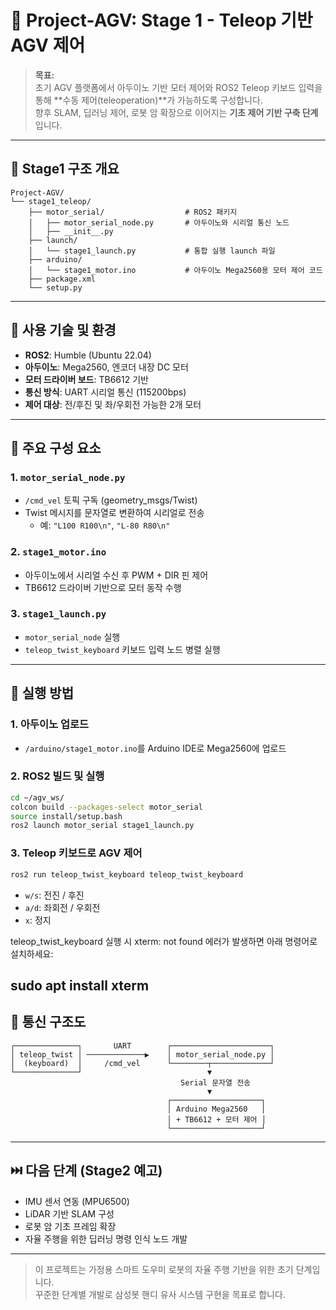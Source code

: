 # 🚗 Project-AGV: Stage 1 - Teleop 기반 AGV 제어

> **목표:**  
초기 AGV 플랫폼에서 아두이노 기반 모터 제어와 ROS2 Teleop 키보드 입력을 통해 **수동 제어(teleoperation)**가 가능하도록 구성합니다.  
향후 SLAM, 딥러닝 제어, 로봇 암 확장으로 이어지는 **기초 제어 기반 구축 단계**입니다.

---

## 🧩 Stage1 구조 개요

```
Project-AGV/
└── stage1_teleop/
    ├── motor_serial/                  # ROS2 패키지
    │   ├── motor_serial_node.py       # 아두이노와 시리얼 통신 노드
    │   ├── __init__.py
    ├── launch/
    │   └── stage1_launch.py           # 통합 실행 launch 파일
    ├── arduino/
    │   └── stage1_motor.ino           # 아두이노 Mega2560용 모터 제어 코드
    ├── package.xml
    └── setup.py
```

---

## 🔧 사용 기술 및 환경

- **ROS2**: Humble (Ubuntu 22.04)
- **아두이노**: Mega2560, 엔코더 내장 DC 모터
- **모터 드라이버 보드**: TB6612 기반
- **통신 방식**: UART 시리얼 통신 (115200bps)
- **제어 대상**: 전/후진 및 좌/우회전 가능한 2개 모터

---

## 🧠 주요 구성 요소

### 1. `motor_serial_node.py`
- `/cmd_vel` 토픽 구독 (geometry_msgs/Twist)
- Twist 메시지를 문자열로 변환하여 시리얼로 전송
  - 예: `"L100 R100\n"`, `"L-80 R80\n"`

### 2. `stage1_motor.ino`
- 아두이노에서 시리얼 수신 후 PWM + DIR 핀 제어
- TB6612 드라이버 기반으로 모터 동작 수행

### 3. `stage1_launch.py`
- `motor_serial_node` 실행
- `teleop_twist_keyboard` 키보드 입력 노드 병렬 실행

---

## 🧪 실행 방법

### 1. 아두이노 업로드
- `/arduino/stage1_motor.ino`를 Arduino IDE로 Mega2560에 업로드

### 2. ROS2 빌드 및 실행
```bash
cd ~/agv_ws/
colcon build --packages-select motor_serial
source install/setup.bash
ros2 launch motor_serial stage1_launch.py
```

### 3. Teleop 키보드로 AGV 제어
```bash
ros2 run teleop_twist_keyboard teleop_twist_keyboard
```

- `w/s`: 전진 / 후진  
- `a/d`: 좌회전 / 우회전  
- `x`: 정지

teleop_twist_keyboard 실행 시 xterm: not found 에러가 발생하면 아래 명령어로 설치하세요:

sudo apt install xterm
---

## 🧰 통신 구조도

```
┌──────────────┐       UART        ┌──────────────────────┐
│ teleop_twist │ ─────────────▶    │ motor_serial_node.py │
│  (keyboard)  │     /cmd_vel      └────────┬─────────────┘
└──────────────┘                            ▼
                                      Serial 문자열 전송
                                            ▼
                                   ┌────────────────────┐
                                   │ Arduino Mega2560   │
                                   │ + TB6612 + 모터 제어 │
                                   └────────────────────┘
```

---

## ⏭️ 다음 단계 (Stage2 예고)

- IMU 센서 연동 (MPU6500)
- LiDAR 기반 SLAM 구성
- 로봇 암 기초 프레임 확장
- 자율 주행을 위한 딥러닝 명령 인식 노드 개발

---

> 이 프로젝트는 가정용 스마트 도우미 로봇의 자율 주행 기반을 위한 초기 단계입니다.  
> 꾸준한 단계별 개발로 삼성봇 핸디 유사 시스템 구현을 목표로 합니다.


